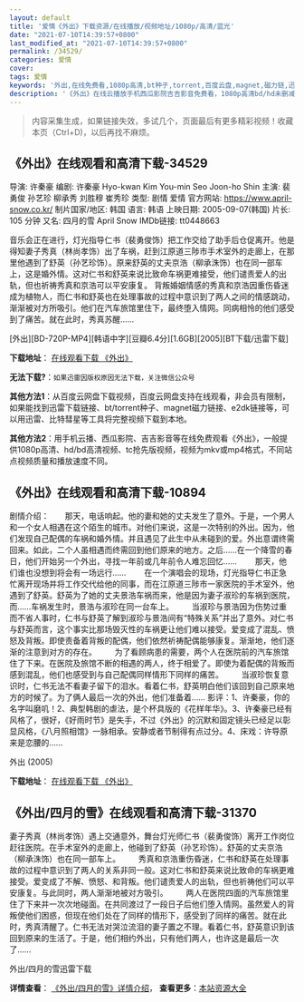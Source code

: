 ```yaml
---
layout: default
title: '爱情《外出》下载资源/在线播放/视频地址/1080p/高清/蓝光'
date: "2021-07-10T14:39:57+0800"
last_modified_at: "2021-07-10T14:39:57+0800"
permalink: /34529/
categories: 爱情
cover:
tags: 爱情
keywords: '外出,在线免费看,1080p高清,bt种子,torrent,百度云盘,magnet,磁力链,迅雷下载资源'
description: '《外出》在线云播放手机西瓜影院吉吉影音免费看，1080p高清bd/hd未删减完整版和tc抢先枪版，mkv/mp4格式，附带bt/torrent种子、magnet/磁力链、百度云盘、网盘资源迅雷下载链接'
---
```


>内容采集生成，如果链接失效，多试几个，页面最后有更多精彩视频！收藏本页（Ctrl+D)，以后再找不麻烦。


## 《外出》在线观看和高清下载-34529

导演: 许秦豪 编剧: 许秦豪 Hyo-kwan Kim You-min Seo Joon-ho Shin 主演: 裴勇俊 孙艺珍 柳承秀 刘胜穆 崔秀珍 类型: 剧情 爱情 官方网站: https://www.april-snow.co.kr/ 制片国家/地区: 韩国 语言: 韩语 上映日期: 2005-09-07(韩国) 片长: 105 分钟 又名: 四月的雪 April Snow IMDb链接: tt0448663

音乐会正在进行，灯光指导仁书（裴勇俊饰）把工作交给了助手后仓促离开。他是得知妻子秀真（林尚孝饰）出了车祸，赶到江原道三陟市手术室外的走廊上，在那里他遇到了舒英（孙艺珍饰）。原来舒英的丈夫京浩（柳承洙饰）也在同一部车上，这是婚外情。这对仁书和舒英来说比致命车祸更难接受，他们谴责爱人的出轨，但也祈祷秀真和京浩可以平安康复。 背叛婚姻情感的秀真和京浩因重伤昏迷成为植物人，而仁书和舒英也在处理事故的过程中意识到了两人之间的情感跳动，渐渐被对方所吸引。他们在汽车旅馆里住下，最终堕入情网。同病相怜的他们感受到了痛苦。就在此时，秀真苏醒……


[外出][BD-720P-MP4][韩语中字][豆瓣6.4分][1.6GB][2005][BT下载/迅雷下载]

**下载地址**： [在线观看下载 《外出》](https://www.btdx8.com/torrent/april_snow_2005.html) 


**无法下载?**：`如果迅雷因版权原因无法下载，关注微信公众号 `

**其他方法1**：从百度云网盘下载视频，百度云网盘支持在线观看，非会员有限制，如果能找到迅雷下载链接、bt/torrent种子、magnet磁力链接、e2dk链接等，可以用迅雷、比特彗星等工具将完整视频下载到本地。

**其他方法2**：用手机云播、西瓜影院、吉吉影音等在线免费观看《外出》，一般提供1080p高清、hd/bd高清视频、tc抢先版视频，视频为mkv或mp4格式，不同站点视频质量和播放速度不同。


## 《外出》在线观看和高清下载-10894

剧情介绍：　　那天，电话响起。他的妻和她的丈夫发生了意外。于是，一个男人和一个女人相遇在这个陌生的城市。对他们来说，这是一次特别的外出。因为，他们发现自己配偶的车祸和婚外情。并且遇见了此生中从未碰到的爱。外出意谓终需回来。如此，二个人虽相遇而终需回到他们原来的地方。之后……在一个降雪的春日，他们开始另一个外出，寻找一年前或几年前令人难忘回忆…… 　　那天，他们谁也没想到将会有一场远行…… 　　在一个演唱会的现场，灯光指导仁书正急忙离开现场并将工作交代给他的同事，而在江原道三陟市一家医院的手术室外，他遇到了舒英。舒英为了她的丈夫景浩车祸而来，他是因为妻子淑珍的车祸到医院，而……车祸发生时，景浩与淑珍在同一台车上。 　　当淑珍与景浩因为伤势过重而不省人事时，仁书与舒英了解到淑珍与景浩间有“特殊关系”并出了意外。对仁书与舒英而言，这个事实比那场毁灭性的车祸更让他们难以接受。爱变成了混乱、愤怒及背叛。即使责备着背叛的配偶，他们依然祈祷配偶能够康复。渐渐地，他们逐渐的注意到对方的存在。 　　为了看顾病患的需要，两个人在医院前的汽车旅馆住了下来。在医院及旅馆不断的相遇的两人，终于相爱了。即使为着配偶的背叛而感到混乱，他们也感受到与自己配偶同样情形下同样的痛苦。 　　当淑珍恢复意识时，仁书无法不看妻子留下的泪水。看着仁书，舒英明白他们该回到自己原来地方的时候了。为了俩人最后一次的外出，他们准备着…… 影评：1、许秦豪，你的名字叫磨叽！2、典型韩剧的虐法，是个杯具版的《花样年华》。3、许秦豪已经有风格了，很好，《好雨时节》是失手，不过《外出》的沉默和固定镜头已经足以彰显风格，《八月照相馆》一脉相承。安静或者节制得有点过分。4、床戏：许导原来是恋腰的……


外出 (2005)

**下载地址**： [在线观看下载 《外出》](https://www.btbtdy.me/btdy/dy8095.html) 


## 《外出/四月的雪》在线观看和高清下载-31370

妻子秀真（林尚孝饰）遇上交通意外，舞台灯光师仁书（裴勇俊饰）离开工作岗位赶往医院。在手术室外的走廊上，他碰到了舒英（孙艺珍饰）。舒英的丈夫京浩（柳承洙饰）也在同一部车上。 　　秀真和京浩重伤昏迷，仁书和舒英在处理事故的过程中意识到了两人的关系非同一般。这对仁书和舒英来说比致命的车祸更难接受。爱变成了不解、愤怒、和背叛。他们谴责爱人的出轨，但也祈祷他们可以平安康复。与此同时，两人渐渐地被对方吸引。 　　两人在医院四面的汽车旅馆里住了下来并一次次地碰面。在共同渡过了一段日子后他们堕入情网。虽然爱人的背叛使他们困惑，但现在他们处在了同样的情形下，感受到了同样的痛苦。就在此时，秀真清醒了。仁书无法对哭泣流泪的妻子置之不理。看着仁书，舒英意识到该回到原来的生活了。于是，他们相约外出，只有他们两人，也许这是最后一次了……


外出/四月的雪迅雷下载

**详情查看**： [《外出/四月的雪》详情介绍](/movie/31370/)， **查看更多**：[本站资源大全](/movie/t/all/)

